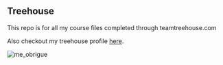 ## Treehouse


This repo is for all my course files completed through teamtreehouse.com

Also checkout my treehouse profile [here](https://github.com/rafaelmiranda178).

![me_obrigue](https://cloud.githubusercontent.com/assets/13561392/20143204/32c13172-a67f-11e6-9835-cecb65013bc5.jpg)

